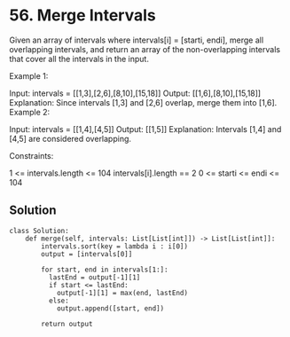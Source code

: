 # 56. Merge Intervals
Given an array of intervals where intervals[i] = [starti, endi], merge all overlapping intervals, and return an array of the non-overlapping intervals that cover all the intervals in the input.

 

Example 1:

Input: intervals = [[1,3],[2,6],[8,10],[15,18]]
Output: [[1,6],[8,10],[15,18]]
Explanation: Since intervals [1,3] and [2,6] overlap, merge them into [1,6].
Example 2:

Input: intervals = [[1,4],[4,5]]
Output: [[1,5]]
Explanation: Intervals [1,4] and [4,5] are considered overlapping.
 

Constraints:

1 <= intervals.length <= 104
intervals[i].length == 2
0 <= starti <= endi <= 104

## Solution
```
class Solution:
    def merge(self, intervals: List[List[int]]) -> List[List[int]]:
        intervals.sort(key = lambda i : i[0])
        output = [intervals[0]]

        for start, end in intervals[1:]:
          lastEnd = output[-1][1]
          if start <= lastEnd:
            output[-1][1] = max(end, lastEnd)
          else:
            output.append([start, end])
          
        return output
```